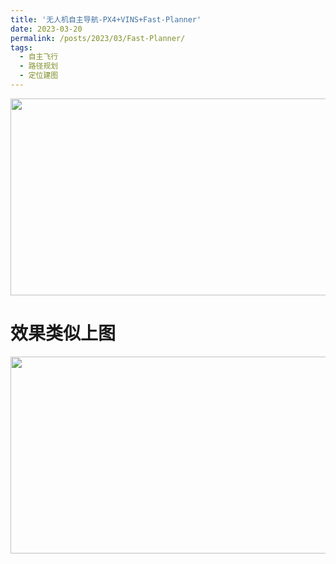 ```yaml
---
title: '无人机自主导航-PX4+VINS+Fast-Planner'
date: 2023-03-20
permalink: /posts/2023/03/Fast-Planner/
tags:
  - 自主飞行
  - 路径规划
  - 定位建图
---
```

<img src="https://user-images.githubusercontent.com/64770184/226236610-e8e1e3ad-d061-4e09-a3f9-83e43cfdce0b.gif" width="560" height="315" />

效果类似上图
======

<img src="https://user-images.githubusercontent.com/64770184/225839875-c95a42ef-0af2-4ff6-a927-32eb4201262b.gif" width="560" height="315" />
